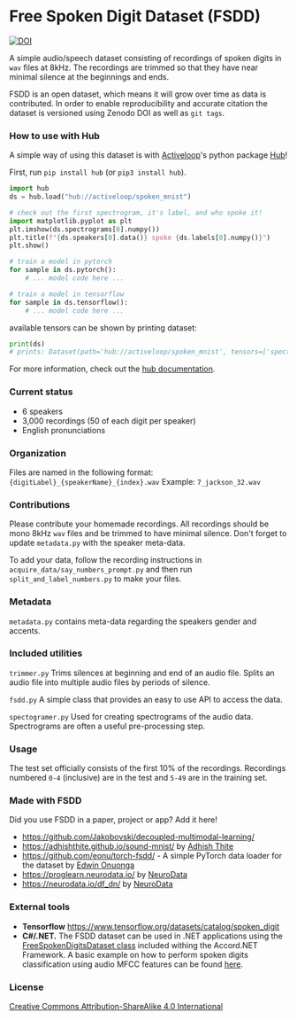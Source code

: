 # Free Spoken Digit Dataset (FSDD)
[![DOI](https://zenodo.org/badge/61622039.svg)](https://zenodo.org/badge/latestdoi/61622039)

A simple audio/speech dataset consisting of recordings of spoken digits in `wav` files at 8kHz. The recordings are trimmed so that they have near minimal silence at the beginnings and ends.

FSDD is an open dataset, which means it will grow over time as data is contributed.  In order to enable reproducibility and accurate citation the dataset is versioned using Zenodo DOI as well as `git tags`.

### How to use with Hub
A simple way of using this dataset is with [Activeloop](https://activeloop.ai)'s python package [Hub](https://github.com/activeloopai/Hub)!

First, run `pip install hub` (or `pip3 install hub`). 

```python
import hub
ds = hub.load("hub://activeloop/spoken_mnist")

# check out the first spectrogram, it's label, and who spoke it!
import matplotlib.pyplot as plt
plt.imshow(ds.spectrograms[0].numpy())
plt.title(f"{ds.speakers[0].data()} spoke {ds.labels[0].numpy()}")
plt.show()

# train a model in pytorch
for sample in ds.pytorch():
    # ... model code here ...

# train a model in tensorflow
for sample in ds.tensorflow():
    # ... model code here ...
```

available tensors can be shown by printing dataset:

```python
print(ds)
# prints: Dataset(path='hub://activeloop/spoken_mnist', tensors=['spectrograms', 'labels', 'audio', 'speakers'])
```

For more information, check out the [hub documentation](https://docs.activeloop.ai/).

### Current status
- 6 speakers
- 3,000 recordings (50 of each digit per speaker)
- English pronunciations

### Organization
Files are named in the following format:
`{digitLabel}_{speakerName}_{index}.wav`
Example: `7_jackson_32.wav`

### Contributions
Please contribute your homemade recordings. All recordings should be mono 8kHz `wav` files and be trimmed to have minimal silence. Don't forget to update `metadata.py` with the speaker meta-data.

To add your data, follow the recording instructions in `acquire_data/say_numbers_prompt.py`
and then run `split_and_label_numbers.py` to make your files.

### Metadata
`metadata.py` contains meta-data regarding the speakers gender and accents.

### Included utilities
`trimmer.py`
Trims silences at beginning and end of an audio file. Splits an audio file into multiple audio files by periods of silence.

`fsdd.py`
A simple class that provides an easy to use API to access the data.

`spectogramer.py`
Used for creating spectrograms of the audio data. Spectrograms are often a useful pre-processing step.

### Usage
The test set officially consists of the first 10% of the recordings. Recordings numbered `0-4` (inclusive) are in the test and `5-49` are in the training set.

### Made with FSDD
Did you use FSDD in a paper, project or app? Add it here!
* https://github.com/Jakobovski/decoupled-multimodal-learning/
* https://adhishthite.github.io/sound-mnist/ by [Adhish Thite](https://adhishthite.github.io/)
* https://github.com/eonu/torch-fsdd/ - A simple PyTorch data loader for the dataset by [Edwin Onuonga](https://github.com/eonu)
* https://proglearn.neurodata.io/ by [NeuroData](https://github.com/neurodata)
* https://neurodata.io/df_dn/ by [NeuroData](https://github.com/neurodata)

### External tools
- **Tensorflow** https://www.tensorflow.org/datasets/catalog/spoken_digit
- **C#/.NET.** The FSDD dataset can be used in .NET applications using the [FreeSpokenDigitsDataset class](http://accord-framework.net/docs/html/T_Accord_DataSets_FreeSpokenDigitsDataset.htm) included withing the Accord.NET Framework. A basic example on how to perform spoken digits classification using audio MFCC features can be found [here](http://accord-framework.net/docs/html/T_Accord_Audition_BagOfAudioWords.htm).

### License
[Creative Commons Attribution-ShareAlike 4.0 International](https://creativecommons.org/licenses/by-sa/4.0/)
